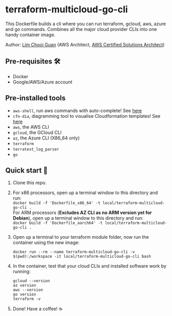 # terraform-multicloud-go-cli

This Dockerfile builds a cli where you can run terraform, gcloud, aws, azure and go commands. Combines all the major cloud provider CLIs into one handy container image.  

Author: [Lim Chooi Guan](https://www.linkedin.com/in/cgl88/) (AWS Architect, [AWS Certified Solutions Architect](https://www.credly.com/badges/c54918d6-6370-4099-afa8-122d6d4fa067))

## Pre-requisites 🛠
* Docker  
* Google/AWS/Azure account

## Pre-installed tools
- `aws-shell`, run aws commands with auto-complete!  See [here](https://github.com/awslabs/aws-shell)
- `cfn-dia`, diagramming tool to visualise Cloudformation templates!  See [here](https://github.com/mhlabs/cfn-diagram)
- `aws`, the AWS CLI
- `gcloud`, the GCloud CLI
- `az`, the Azure CLI (X86_64 only)
- `terraform`
- `terratest_log_parser`
- `go`

## Quick start 🍕
1. Clone this repo.
2. For x86 processors, open up a terminal window to this directory and run:  
   `docker build -f 'Dockerfile_x86_64' -t local/terraform-multicloud-go-cli .`  
   For ARM processors (**Excludes AZ CLI as no ARM version yet for Debian**), open up a terminal window to this directory and run:  
   `docker build -f 'Dockerfile_aarch64' -t local/terraform-multicloud-go-cli .`
3. Open up a terminal to your terraform module folder, now run the container using the new image:

    `docker run --rm --name terraform-multicloud-go-cli -v $(pwd):/workspace -it local/terraform-multicloud-go-cli bash`

4. In the container, test that your cloud CLIs and installed software work by running:
   ```
   gcloud --version
   az version
   aws --version
   go version
   terraform -v
   ```

5. Done! Have a coffee! ☕️